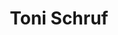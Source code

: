 ---
layout: digitalobject
title: Toni Schruf
medium: photograph
year: unknown
owner: unknown
artist: unknown
permanent_url: http://austria-forum.org/attach/Biographien/Schruf%2C_Toni/Toni%20rund.jpg
image: /media/tonischrufportrait.png
---